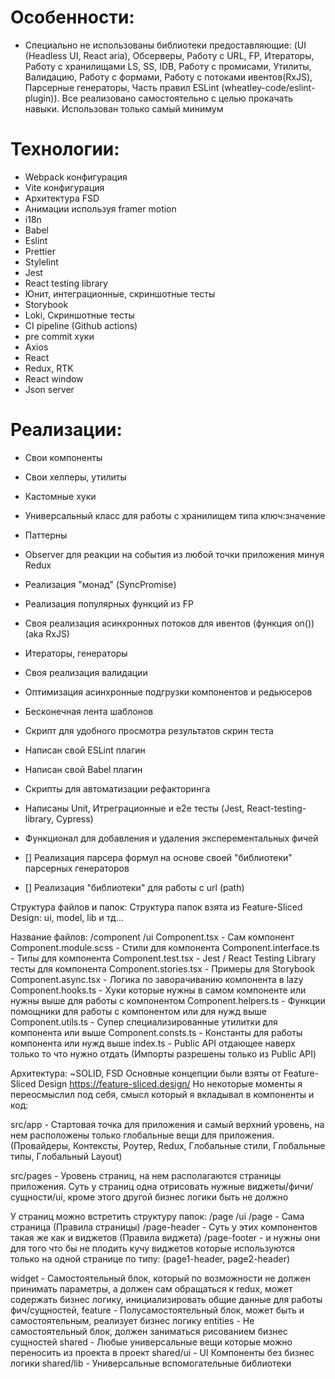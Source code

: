 # Особенности:

- Специально не использованы библиотеки предоставляющие:
  (UI (Headless UI, React aria), Обсерверы, Работу с URL, FP, Итераторы, Работу с хранилищами LS, SS, IDB,
  Работу с промисами, Утилиты, Валидацию, Работу с формами, Работу с потоками ивентов(RxJS),
  Парсерные генераторы, Часть правил ESLint (wheatley-code/eslint-plugin)).
  Все реализовано самостоятельно с целью прокачать навыки.
  Использован только самый минимум

# Технологии:

- Webpack конфигурация
- Vite конфигурация
- Архитектура FSD
- Анимации используя framer motion
- i18n
- Babel
- Eslint
- Prettier
- Stylelint
- Jest
- React testing library
- Юнит, интеграционные, скриншотные тесты
- Storybook
- Loki, Скриншотные тесты
- CI pipeline (Github actions)
- pre commit хуки
- Axios
- React
- Redux, RTK
- React window
- Json server

# Реализации:

- Свои компоненты
- Свои хелперы, утилиты
- Кастомные хуки
- Универсальный класс для работы с хранилищем типа ключ:значение
- Паттерны
- Observer для реакции на события из любой точки приложения минуя Redux
- Реализация "монад" (SyncPromise)
- Реализация популярных функций из FP
- Своя реализация асинхронных потоков для ивентов (функция on())(aka RxJS)
- Итераторы, генераторы
- Своя реализация валидации
- Оптимизация асинхронные подгрузки компонентов и редьюсеров
- Бесконечная лента шаблонов
- Скрипт для удобного просмотра результатов скрин теста
- Написан свой ESLint плагин
- Написан свой Babel плагин
- Скрипты для автоматизации рефакторинга
- Написаны Unit, Итреграционные и e2e тесты (Jest, React-testing-library, Cypress)
- Функционал для добавления и удаления эксперементальных фичей

- [] Реализация парсера формул на основе своей "библиотеки" парсерных генераторов
- [] Реализация "библиотеки" для работы с url (path)

Структура файлов и папок:
Структура папок взята из Feature-Sliced Design:
ui, model, lib и тд...

Название файлов:
/component
/ui
Component.tsx - Сам компонент
Component.module.scss - Стили для компонента
Component.interface.ts - Типы для компонента
Component.test.tsx - Jest / React Testing Library тесты для компонента
Component.stories.tsx - Примеры для Storybook
Component.async.tsx - Логика по заворачиванию компонента в lazy
Component.hooks.ts - Хуки которые нужны в самом компоненте или нужны выше для работы с компонентом
Component.helpers.ts - Функции помощники для работы с компонентом или для нужд выше
Component.utils.ts - Супер специализированные утилитки для компонента или выше
Component.consts.ts - Константы для работы компонента или нужд выше
index.ts - Public API отдающее наверх только то что нужно отдать (Импорты разрешены только из Public API)

Архитектура: ~SOLID, FSD
Основные концепции были взяты от Feature-Sliced Design https://feature-sliced.design/
Но некоторые моменты я переосмыслил под себя, смысл который я вкладывал в компоненты и код:

src/app - Стартовая точка для приложения и самый верхний уровень, на нем расположены только глобальные вещи для приложения. (Провайдеры, Контексты, Роутер, Redux, Глобальные стили, Глобальные типы, Глобальный Layout)

src/pages - Уровень страниц, на нем располагаются страницы приложения. Суть у страниц одна отрисовать нужные виджеты/фичи/сущности/ui, кроме этого другой бизнес логики быть не должно

У страниц можно встретить структуру папок:
/page
/ui
/page - Сама страница (Правила страницы)
/page-header - Суть у этих компонентов такая же как и виджетов (Правила виджета)
/page-footer - и нужны они для того что бы не плодить кучу виджетов которые используются только на одной странице по типу: (page1-header, page2-header)

widget - Самостоятельный блок, который по возможности не должен принимать параметры, а должен сам обращаться к redux, может содержать бизнес логику, инициализировать общие данные для работы фич/сущностей,
feature - Полусамостоятельный блок, может быть и самостоятельным, реализует бизнес логику
entities - Не самостоятельный блок, должен заниматься рисованием бизнес сущностей
shared - Любые универсальные вещи которые можно переносить из проекта в проект
shared/ui - UI Компоненты без бизнес логики
shared/lib - Универсальные вспомогательные библиотеки
